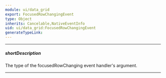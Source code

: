 ```yaml
---
module: ui/data_grid
export: FocusedRowChangingEvent
type: Object
inherits: Cancelable,NativeEventInfo
uid: ui/data_grid:FocusedRowChangingEvent
generateTypeLink: 
---
```

---
##### shortDescription
The type of the focusedRowChanging event handler's argument.

---
<!-- Description goes here -->